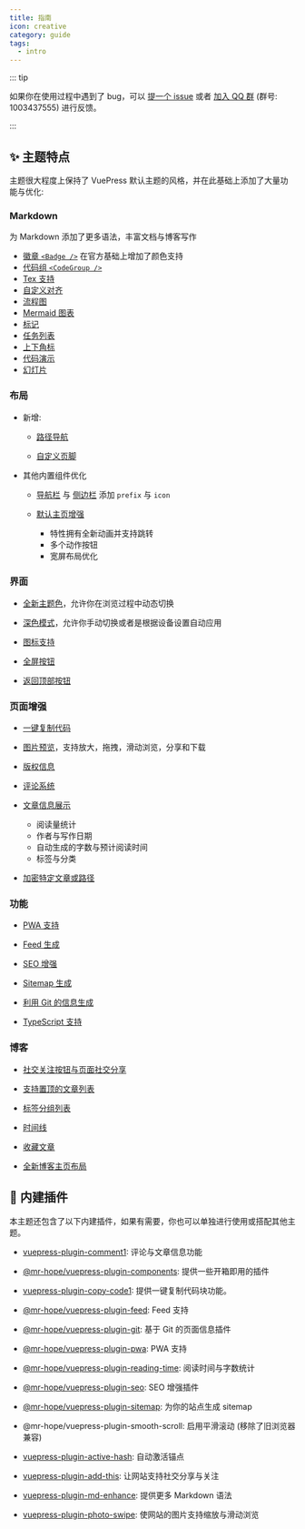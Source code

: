 ```yaml
---
title: 指南
icon: creative
category: guide
tags:
  - intro
---
```


::: tip

如果你在使用过程中遇到了 bug，可以 [提一个 issue](https://github.com/vuepress-theme-hope/vuepress-theme-hope-v1/issues) 或者 [加入 QQ 群](https://jq.qq.com/?_wv=1027&k=rATJyxGK) (群号: 1003437555) 进行反馈。

:::

## ✨ 主题特点

主题很大程度上保持了 VuePress 默认主题的风格，并在此基础上添加了大量功能与优化:

<!-- more -->

### Markdown

为 Markdown 添加了更多语法，丰富文档与博客写作

- [徽章 `<Badge />`](markdown/components.md#badge) 在官方基础上增加了颜色支持
- [代码组 `<CodeGroup />`](markdown/components.md#codegroup-codegroupitem)
- [Tex 支持](markdown/tex.md)
- [自定义对齐](markdown/align.md)
- [流程图](markdown/flowchart.md)
- [Mermaid 图表](markdown/mermaid.md)
- [标记](markdown/mark.md)
- [任务列表](markdown/tasklist.md)
- [上下角标](markdown/sup-sub.md)
- [代码演示](markdown/demo.md)
- [幻灯片](markdown/presentation.md)

### 布局

- 新增:

  - [路径导航](layout/page.md#路径导航)

  - [自定义页脚](layout/page.md#页脚支持)

- 其他内置组件优化

  - [导航栏](layout/navbar.md) 与 [侧边栏](layout/sidebar.md) 添加 `prefix` 与 `icon`

  - [默认主页增强](layout/home.md)

    - 特性拥有全新动画并支持跳转
    - 多个动作按钮
    - 宽屏布局优化

### 界面

- [全新主题色](interface/theme-color.md)，允许你在浏览过程中动态切换

- [深色模式](interface/darkmode.md)，允许你手动切换或者是根据设备设置自动应用

- [图标支持](interface/icon.md)

- [全屏按钮](interface/others.md#全屏按钮)

- [返回顶部按钮](interface/others.md#返回顶部按钮)

### 页面增强

- [一键复制代码](feature/copy-code.md)

- [图片预览](feature/photo-swipe.md)，支持放大，拖拽，滑动浏览，分享和下载

- [版权信息](feature/copyright.md)

- [评论系统](feature/comment.md)

- [文章信息展示](feature/page-info.md)

  - 阅读量统计
  - 作者与写作日期
  - 自动生成的字数与预计阅读时间
  - 标签与分类

- [加密特定文章或路径](feature/encrypt.md)

### 功能

- [PWA 支持](feature/pwa.md)

- [Feed 生成](feature/feed.md)

- [SEO 增强](feature/seo.md)

- [Sitemap 生成](feature/sitemap.md)

- [利用 Git 的信息生成](feature/git.md)

- [TypeScript 支持](feature/typescript.md)

### 博客

- [社交关注按钮与页面社交分享](https://vuepress-theme-hope.github.io/v1/add-this/zh/)

- [支持置顶的文章列表](blog/intro.md)

- [标签分组列表](blog/category-and-tags.md)

- [时间线](blog/timeline.md)

- [收藏文章](blog/article.md)

- [全新博客主页布局](blog/home.md)

## 🧩 内建插件

本主题还包含了以下内建插件，如果有需要，你也可以单独进行使用或搭配其他主题。

- [vuepress-plugin-comment1][comment]: 评论与文章信息功能

- [@mr-hope/vuepress-plugin-components][components]: 提供一些开箱即用的插件

- [vuepress-plugin-copy-code1][copy-code]: 提供一键复制代码块功能。

- [@mr-hope/vuepress-plugin-feed][feed]: Feed 支持

- [@mr-hope/vuepress-plugin-git][git]: 基于 Git 的页面信息插件

- [@mr-hope/vuepress-plugin-pwa][pwa]: PWA 支持

- [@mr-hope/vuepress-plugin-reading-time][reading-time]: 阅读时间与字数统计

- [@mr-hope/vuepress-plugin-seo][seo]: SEO 增强插件

- [@mr-hope/vuepress-plugin-sitemap][sitemap]: 为你的站点生成 sitemap

- @mr-hope/vuepress-plugin-smooth-scroll: 启用平滑滚动 (移除了旧浏览器兼容)

- [vuepress-plugin-active-hash][active-hash]: 自动激活锚点

- [vuepress-plugin-add-this][add-this]: 让网站支持社交分享与关注

- [vuepress-plugin-md-enhance][md-enhance]: 提供更多 Markdown 语法

- [vuepress-plugin-photo-swipe][photo-swipe]: 使网站的图片支持缩放与滑动浏览

[active-hash]: https://vuepress-theme-hope.github.io/v1/active-hash/zh/
[add-this]: https://vuepress-theme-hope.github.io/v1/add-this/zh/
[comment]: https://vuepress-theme-hope.github.io/v1/comment/zh/
[components]: https://vuepress-theme-hope.github.io/v1/components/zh/
[copy-code]: https://vuepress-theme-hope.github.io/v1/copy-code/zh/
[feed]: https://vuepress-theme-hope.github.io/v1/feed/zh/
[git]: https://vuepress-theme-hope.github.io/v1/git/zh/
[md-enhance]: https://vuepress-theme-hope.github.io/v1/md-enhance/zh/
[photo-swipe]: https://vuepress-theme-hope.github.io/v1/photo-swipe/zh/
[pwa]: https://vuepress-theme-hope.github.io/v1/pwa/zh/
[reading-time]: https://vuepress-theme-hope.github.io/v1/reading-time/zh/
[seo]: https://vuepress-theme-hope.github.io/v1/seo/zh/
[sitemap]: https://vuepress-theme-hope.github.io/v1/sitemap/zh/
